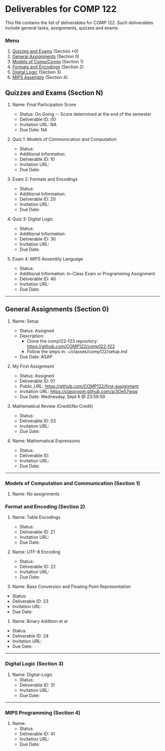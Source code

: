 # Deliverables for COMP 122

This file contains the list of deliverables for COMP 122. Such deliverables include general tasks, assignments, quizzes and exams.

### Menu
1. [Quizzes and Exams](#quizzes) (Section *0)
1. [General Assignments](#general) (Section 0)
1. [Models of Comp/Comm](#models) (Section 1)
1. [Formats and Encodings](#formats) (Section 2)
1. [Digital Logic](#digital) (Section 3)
1. [MIPS Assembly](#mips) (Section 4)

<h2 id="quizzes">Quizzes and Exams (Section N)</h2>

1. Name: Final Participation Score
   - Status: On Going -- Score determined at the end of the semester
   - Deliverable ID: 00
   - Invitation URL: NA
   - Due Date: NA


1. Quiz 1: Models of Communication and Computation
   - Status: 
   - Additional Information: 
   - Deliverable ID: 10
   - Invitation URL: 
   - Due Date: 
 

1. Exam 2: Formats and Encodings
   - Status: 
   - Additional Information: 
   - Deliverable ID: 20
   - Invitation URL:
   - Due Date: 

1. Quiz 3: Digital Logic
   - Status: 
   - Additional Information: 
   - Deliverable ID: 30
   - Invitation URL: 
   - Due Date: 

1. Exam 4: MIPS Assembly Language
   - Status: 
   - Additional Information: In-Class Exam or Programming Assignment
   - Deliverable ID: 40
   - Invitation URL: 
   - Due Date: 


---
<h2 id="general">General Assignments (Section 0)</h2>


1. Name: Setup
   - Status: Assigned
   - Description:
     * Clone the comp122-f23 repository: https://github.com/COMP122/comp122-f23
     * Follow the steps in: ~/classes/comp122/setup.md
   - Due Date: ASAP

1. My First Assignment
   - Status: Assigned
   - Deliverable ID: 01
   - Public_URL: https://github.com/COMP122/first-assignment
   - Invitation URL: https://classroom.github.com/a/3Oe57wgq
   - Due Date: Wednesday, Sept 6 @ 23:59:59 

1. Mathematical Review (Credit/No Credit)
   - Status: 
   - Deliverable ID: 03
   - Invitation URL:
   - Due Date: 

1. Name: Mathematical Expressions
   - Status:
   - Deliverable ID: 
   - Invitation URL:
   - Due Date: 

---

<h3 id="models">Models of Computation and Communication (Section 1)</h3>

1. Name:  No assignments


<h3 id="format">Format and Encoding (Section 2)</h3>

1. Name: Table Encodings
   - Status: 
   - Deliverable ID: 21
   - Invitation URL: 
   - Due Date: 

1. Name: UTF-8 Encoding
   - Status: 
   - Deliverable ID: 22
   - Invitation URL: 
   - Due Date: 
 
 1. Name: Base Conversion and Floating Point Representation
   - Status: 
   - Deliverable ID: 23
   - Invitation URL: 
   - Due Date: 
 
  1. Name: Binary Addition et al
   - Status: 
   - Deliverable ID: 24
   - Invitation URL: 
   - Due Date: 

---
<h3 id="digital">Digital Logic (Section 3)</h3>

1. Name: Digital-Logic
   - Status: 
   - Deliverable ID: 31
   - Invitation URL: 
   - Due Date: 

---
<h3 id="mips">MIPS Programming (Section 4)</h3>

1. Name: 
   - Status: 
   - Deliverable ID: 41
   - Invitation URL: 
   - Due Date: 

